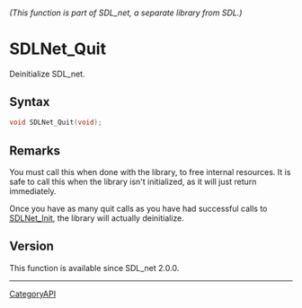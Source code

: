 ###### (This function is part of SDL_net, a separate library from SDL.)
# SDLNet_Quit

Deinitialize SDL_net.

## Syntax

```c
void SDLNet_Quit(void);

```

## Remarks

You must call this when done with the library, to free internal resources.
It is safe to call this when the library isn't initialized, as it will just
return immediately.

Once you have as many quit calls as you have had successful calls to
[SDLNet_Init](SDLNet_Init), the library will actually deinitialize.

## Version

This function is available since SDL_net 2.0.0.

----
[CategoryAPI](CategoryAPI)

